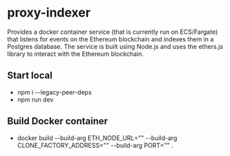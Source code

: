 # proxy-indexer
Provides a docker container service (that is currently run on ECS/Fargate) that listens for events on the Ethereum blockchain and indexes them in a Postgres database. The service is built using Node.js and uses the ethers.js library to interact with the Ethereum blockchain.

## Start local

- npm i --legacy-peer-deps
- npm run dev

## Build Docker container
- docker build --build-arg ETH_NODE_URL="" --build-arg CLONE_FACTORY_ADDRESS="" --build-arg PORT="" .
